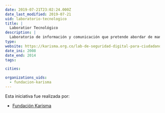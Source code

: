 ```yaml
---
date: 2019-07-21T23:02:24.000Z
date_last_modified: 2019-07-21
uid: laboratorio-tecnologico
title: |
  Laboratior Tecnológico
description: |
  Laboratorio de información y comunicación que pretende abordar de manera pedagógica  las nuevas tecnologías de la información.
type: 
website: https://karisma.org.co/lab-de-seguridad-digital-para-ciudadanos/
date_ini: 2008
date_end: 2014
tags:

cities: 

organizations_uids:
  - fundacion-karisma
---
```


Esta iniciativa fue realizada por:

- [Fundación Karisma](/organizaciones/fundacion-karisma)
